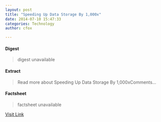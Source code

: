 ```yaml
---
layout: post
title: "Speeding Up Data Storage By 1,000x"
date: 2014-07-10 15:47:33
categories: Technology
author: cfox

---
```



#### Digest
>digest unavailable

#### Extract
>Read more about Speeding Up Data Storage By 1,000xComments...

#### Factsheet
>factsheet unavailable

[Visit Link](http://www.pddnet.com/news/2014/07/speeding-data-storage-1000x)


